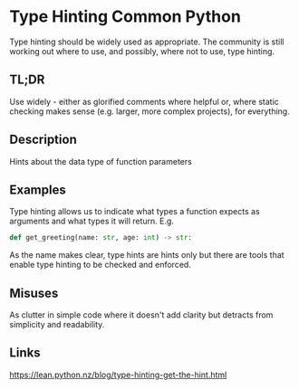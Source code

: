 Type Hinting <a class="status common">Common Python</a>
============

Type hinting should be widely used as appropriate. The community is
still working out where to use, and possibly, where not to use, type
hinting.

TL;DR
-----

Use widely - either as glorified comments where helpful or, where static
checking makes sense (e.g. larger, more complex projects), for everything.

Description
-----------

Hints about the data type of function parameters

Examples
--------

Type hinting allows us to indicate what types a function expects as
arguments and what types it will return. E.g.

```python
def get_greeting(name: str, age: int) -> str:
```

As the name makes clear, type hints are hints only but there are tools
that enable type hinting to be checked and enforced.

Misuses
-------

As clutter in simple code where it doesn't add clarity but detracts from
simplicity and readability.

Links
-----

https://lean.python.nz/blog/type-hinting-get-the-hint.html
